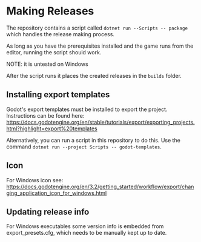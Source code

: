 Making Releases
===============

The repository contains a script called `dotnet run --Scripts --
package` which handles the release making process.

As long as you have the prerequisites installed and the game runs from
the editor, running the script should work.

NOTE: it is untested on Windows

After the script runs it places the created releases in the `builds`
folder.

## Installing export templates
Godot's export templates must be installed to export the project. Instructions
can be found here: 
https://docs.godotengine.org/en/stable/tutorials/export/exporting_projects.html?highlight=export%20templates

Alternatively, you can run a script in this repository to do this. Use the
command `dotnet run --project Scripts -- godot-templates`.

## Icon
For Windows icon see: 
https://docs.godotengine.org/en/3.2/getting_started/workflow/export/changing_application_icon_for_windows.html

## Updating release info

For Windows executables some version info is embedded from
export_presets.cfg, which needs to be manually kept up to date.
